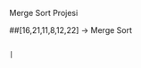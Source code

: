 Merge Sort Projesi

##[16,21,11,8,12,22] -> Merge Sort


                                                                                    |